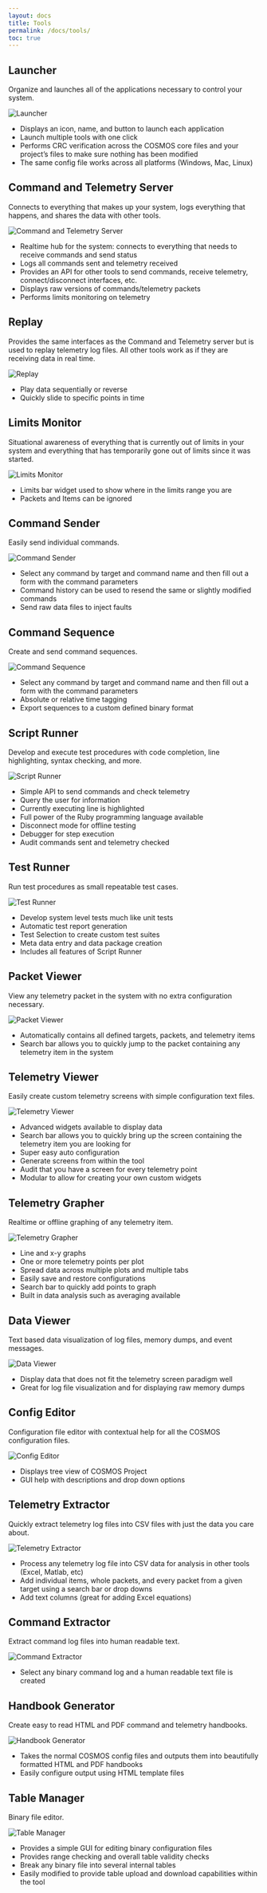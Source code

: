 ```yaml
---
layout: docs
title: Tools
permalink: /docs/tools/
toc: true
---
```

## Launcher
Organize and launches all of the applications necessary to control your system.

![Launcher](/img/tools/launcher.png)

* Displays an icon, name, and button to launch each application
* Launch multiple tools with one click
* Performs CRC verification across the COSMOS core files and your project’s files to make sure nothing has been modified
* The same config file works across all platforms (Windows, Mac, Linux)

## Command and Telemetry Server
Connects to everything that makes up your system, logs everything that happens, and shares the data with other tools.

![Command and Telemetry Server](/img/tools/cmd_tlm_server.png)

* Realtime hub for the system: connects to everything that needs to receive commands and send status
* Logs all commands sent and telemetry received
* Provides an API for other tools to send commands, receive telemetry, connect/disconnect interfaces, etc.
* Displays raw versions of commands/telemetry packets
* Performs limits monitoring on telemetry

## Replay
Provides the same interfaces as the Command and Telemetry server but is used to replay telemetry log files. All other tools work as if they are receiving data in real time.

![Replay](/img/tools/replay.png)

* Play data sequentially or reverse
* Quickly slide to specific points in time

## Limits Monitor
Situational awareness of everything that is currently out of limits in your system and everything that has temporarily gone out of limits since it was started.

![Limits Monitor](/img/tools/limits_monitor.png)

* Limits bar widget used to show where in the limits range you are
* Packets and Items can be ignored

## Command Sender
Easily send individual commands.

![Command Sender](/img/tools/cmd_sender.png)

* Select any command by target and command name and then fill out a form with the command parameters
* Command history can be used to resend the same or slightly modified commands
* Send raw data files to inject faults

## Command Sequence
Create and send command sequences.

![Command Sequence](/img/tools/cmd_sequence.png)

* Select any command by target and command name and then fill out a form with the command parameters
* Absolute or relative time tagging
* Export sequences to a custom defined binary format

## Script Runner
Develop and execute test procedures with code completion, line highlighting, syntax checking, and more.

![Script Runner](/img/tools/script_runner.png)

* Simple API to send commands and check telemetry
* Query the user for information
* Currently executing line is highlighted
* Full power of the Ruby programming language available
* Disconnect mode for offline testing
* Debugger for step execution
* Audit commands sent and telemetry checked

## Test Runner
Run test procedures as small repeatable test cases.

![Test Runner](/img/tools/test_runner.png)

* Develop system level tests much like unit tests
* Automatic test report generation
* Test Selection to create custom test suites
* Meta data entry and data package creation
* Includes all features of Script Runner

## Packet Viewer
View any telemetry packet in the system with no extra configuration necessary.

![Packet Viewer](/img/tools/pkt_viewer.png)

* Automatically contains all defined targets, packets, and telemetry items
* Search bar allows you to quickly jump to the packet containing any telemetry item in the system

## Telemetry Viewer
Easily create custom telemetry screens with simple configuration text files.

![Telemetry Viewer](/img/tools/tlm_viewer.png)

* Advanced widgets available to display data
* Search bar allows you to quickly bring up the screen containing the telemetry item you are looking for
* Super easy auto configuration
* Generate screens from within the tool
* Audit that you have a screen for every telemetry point
* Modular to allow for creating your own custom widgets

## Telemetry Grapher
Realtime or offline graphing of any telemetry item.

![Telemetry Grapher](/img/tools/tlm_grapher.png)

* Line and x-y graphs
* One or more telemetry points per plot
* Spread data across multiple plots and multiple tabs
* Easily save and restore configurations
* Search bar to quickly add points to graph
* Built in data analysis such as averaging available

## Data Viewer
Text based data visualization of log files, memory dumps, and event messages.

![Data Viewer](/img/tools/data_viewer.png)

* Display data that does not fit the telemetry screen paradigm well
* Great for log file visualization and for displaying raw memory dumps

## Config Editor
Configuration file editor with contextual help for all the COSMOS configuration files.

![Config Editor](/img/tools/config_editor.png)

* Displays tree view of COSMOS Project
* GUI help with descriptions and drop down options

## Telemetry Extractor
Quickly extract telemetry log files into CSV files with just the data you care about.

![Telemetry Extractor](/img/tools/tlm_extractor.png)

* Process any telemetry log file into CSV data for analysis in other tools (Excel, Matlab, etc)
* Add individual items, whole packets, and every packet from a given target using a search bar or drop downs
* Add text columns (great for adding Excel equations)

## Command Extractor
Extract command log files into human readable text.

![Command Extractor](/img/tools/cmd_extractor.png)

* Select any binary command log and a human readable text file is created

## Handbook Generator
Create easy to read HTML and PDF command and telemetry handbooks.

![Handbook Generator](/img/tools/handbook_generator.png)

* Takes the normal COSMOS config files and outputs them into beautifully formatted HTML and PDF handbooks
* Easily configure output using HTML template files

## Table Manager
Binary file editor.

![Table Manager](/img/tools/table_manager.png)

* Provides a simple GUI for editing binary configuration files
* Provides range checking and overall table validity checks
* Break any binary file into several internal tables
* Easily modified to provide table upload and download capabilities within the tool
